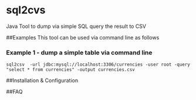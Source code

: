 # sql2cvs
Java Tool to dump via simple SQL query the result to CSV

##Examples
This tool can be used via command line as follows

### Example 1 - dump a simple table via command line
```
sql2csv  -url jdbc:mysql://localhost:3306/currencies -user root -query "select * from currencies" -output currencies.csv
```

##Installation & Configuration

##FAQ
